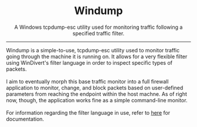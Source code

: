 <center><h1>Windump</h1></center>
<center>A Windows tcpdump-esc utility used for monitoring traffic following a specified traffic filter.</center>
<hr>
Windump is a simple-to-use, tcpdump-esc utility used to monitor traffic going through the machine it is running on. It allows for a very flexible filter using WinDivert's filter language in order to inspect specific types of packets. 
<br><br>
I aim to eventually morph this base traffic monitor into a full firewall application to monitor, change, and block packets based on user-defined parameters from reaching the endpoint within the host machne. As of right now, though, the application works fine as a simple command-line monitor. 
<br><br>
For information regarding the filter language in use, refer to <a href="https://www.reqrypt.org/windivert-doc.html#filter_language">here</a> for documentation.

